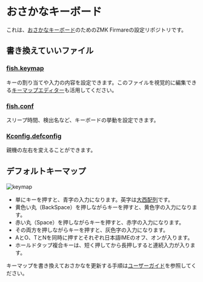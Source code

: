 # おさかなキーボード  
これは、[おさかなキーボード](https://o24.works/fish/)のためのZMK Firmareの設定リポジトリです。  
  
## 書き換えていいファイル  
### [fish.keymap](https://github.com/TakumaOnishi/zmk-config-fish/blob/master/config/boards/shields/fish/fish.keymap)  
キーの割り当てや入力の内容を設定できます。このファイルを視覚的に編集できる[キーマップエディター](https://o24.works/fish/editor/)も活用してください。  
### [fish.conf](https://github.com/TakumaOnishi/zmk-config-fish/blob/master/config/boards/shields/fish/fish.conf)  
スリープ時間、検出名など、キーボードの挙動を設定できます。  
### [Kconfig.defconfig](https://github.com/TakumaOnishi/zmk-config-fish/blob/master/config/boards/shields/fish/Kconfig.defconfig)
親機の左右を変えることができます。  
  
## デフォルトキーマップ
![keymap](https://github.com/TakumaOnishi/zmk-config-fish/assets/85474111/142e9807-6d93-41ce-8b9a-6d23d5f8b853)　　
 - 単にキーを押すと、青字の入力になります。英字は[大西配列](https://o24.works/layout/)です。　　
 - 黄色い丸（BackSpace）を押しながらキーを押すと、黄色字の入力になります。　　
 - 赤い丸（Space）を押しながらキーを押すと、赤字の入力になります。　　
 - その両方を押しながらキーを押すと、灰色字の入力になります。　　
 - AとO、TとNを同時に押すとそれぞれ日本語IMEのオフ、オンが入ります。　　
 - ホールドタップ複合キーは、短く押してから長押しすると連続入力が入ります。
  
キーマップを書き換えておさかなを更新する手順は[ユーザーガイド](https://o24.works/fish/guide/)を参照してください。
